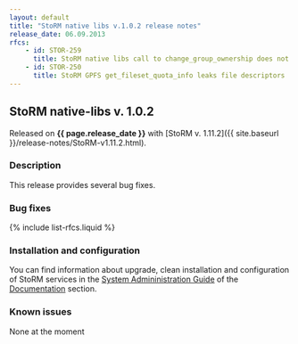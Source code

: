 ```yaml
---
layout: default
title: "StoRM native libs v.1.0.2 release notes"
release_date: 06.09.2013
rfcs:
    - id: STOR-259
      title: StoRM native libs call to change_group_ownership does not correctly forward exceptions to the parent java process
    - id: STOR-250
      title: StoRM GPFS get_fileset_quota_info leaks file descriptors
---
```


## StoRM native-libs v. 1.0.2

Released on **{{ page.release_date }}** with [StoRM v. 1.11.2]({{ site.baseurl }}/release-notes/StoRM-v1.11.2.html).

### Description

This release provides several bug fixes.

### Bug fixes

{% include list-rfcs.liquid %}

### Installation and configuration

You can find information about upgrade, clean installation and configuration of StoRM services in the [System Admininistration Guide][storm-sysadmin-guide] of the [Documentation][storm-documentation] section.

### Known issues

None at the moment

[storm-documentation]: {{site.baseurl}}/documentation.html
[storm-sysadmin-guide]: {{site.baseurl}}/documentation/sysadmin-guide/1.11.2
